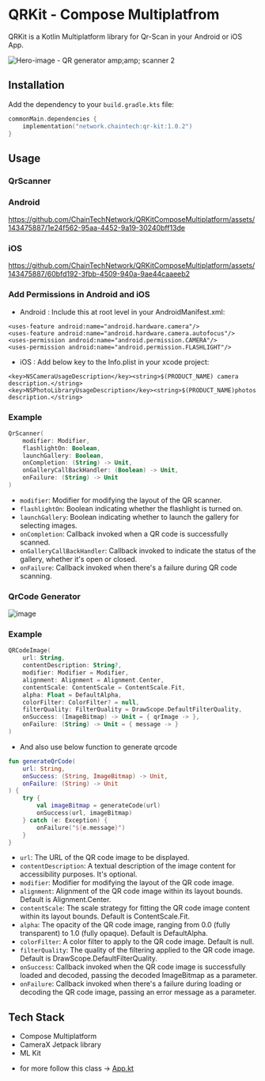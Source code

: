 # QRKit - Compose Multiplatfrom
QRKit is a Kotlin Multiplatform library for Qr-Scan in your Android or iOS App.

![Hero-image - QR generator  amp;amp; scanner 2](https://github.com/ChainTechNetwork/QRKitComposeMultiplatform/assets/143475887/b270c630-c4a4-49be-be53-d0b9693c0a80)

## Installation

Add the dependency to your `build.gradle.kts` file:

```kotlin
commonMain.dependencies {
    implementation("network.chaintech:qr-kit:1.0.2")
}
```

## Usage

### QrScanner

### Android
https://github.com/ChainTechNetwork/QRKitComposeMultiplatform/assets/143475887/1e24f562-95aa-4452-9a19-30240bff13de



### iOS
https://github.com/ChainTechNetwork/QRKitComposeMultiplatform/assets/143475887/60bfd192-3fbb-4509-940a-9ae44caaeeb2



### Add Permissions in Android and iOS

- Android : Include this at root level in your AndroidManifest.xml:

```
<uses-feature android:name="android.hardware.camera"/>
<uses-feature android:name="android.hardware.camera.autofocus"/>
<uses-permission android:name="android.permission.CAMERA"/>
<uses-permission android:name="android.permission.FLASHLIGHT"/>
```

- iOS : Add below key to the Info.plist in your xcode project:

```
<key>NSCameraUsageDescription</key><string>$(PRODUCT_NAME) camera description.</string>
<key>NSPhotoLibraryUsageDescription</key><string>$(PRODUCT_NAME)photos description.</string>
```

### Example

```kotlin
QrScanner(
    modifier: Modifier,
    flashlightOn: Boolean,
    launchGallery: Boolean,
    onCompletion: (String) -> Unit,
    onGalleryCallBackHandler: (Boolean) -> Unit,
    onFailure: (String) -> Unit
)
```

* `modifier`: Modifier for modifying the layout of the QR scanner.
* `flashlightOn`: Boolean indicating whether the flashlight is turned on.
* `launchGallery`: Boolean indicating whether to launch the gallery for selecting images.
* `onCompletion`: Callback invoked when a QR code is successfully scanned.
* `onGalleryCallBackHandler`: Callback invoked to indicate the status of the gallery, whether it's open or closed.
* `onFailure`: Callback invoked when there's a failure during QR code scanning.

### QrCode Generator

![image](https://github.com/ChainTechNetwork/QRKitComposeMultiplatform/assets/143475887/470f6547-5121-4c19-ab51-74c14bf284ba)

### Example

```kotlin
QRCodeImage(
    url: String,
    contentDescription: String?,
    modifier: Modifier = Modifier,
    alignment: Alignment = Alignment.Center,
    contentScale: ContentScale = ContentScale.Fit,
    alpha: Float = DefaultAlpha,
    colorFilter: ColorFilter? = null,
    filterQuality: FilterQuality = DrawScope.DefaultFilterQuality,
    onSuccess: (ImageBitmap) -> Unit = { qrImage -> },
    onFailure: (String) -> Unit = { message -> }
)
```

- And also use below function to generate qrcode

```kotlin
fun generateQrCode(
    url: String,
    onSuccess: (String, ImageBitmap) -> Unit,
    onFailure: (String) -> Unit
) {
    try {
        val imageBitmap = generateCode(url)
        onSuccess(url, imageBitmap)
    } catch (e: Exception) {
        onFailure("${e.message}")
    }
}
```

* `url`: The URL of the QR code image to be displayed.
* `contentDescription`: A textual description of the image content for accessibility purposes. It's optional.
* `modifier`: Modifier for modifying the layout of the QR code image.
* `alignment`: Alignment of the QR code image within its layout bounds. Default is Alignment.Center.
* `contentScale`: The scale strategy for fitting the QR code image content within its layout bounds. Default is ContentScale.Fit.
* `alpha`: The opacity of the QR code image, ranging from 0.0 (fully transparent) to 1.0 (fully opaque). Default is DefaultAlpha.
* `colorFilter`: A color filter to apply to the QR code image. Default is null.
* `filterQuality`: The quality of the filtering applied to the QR code image. Default is DrawScope.DefaultFilterQuality.
* `onSuccess`: Callback invoked when the QR code image is successfully loaded and decoded, passing the decoded ImageBitmap as a parameter.
* `onFailure`: Callback invoked when there's a failure during loading or decoding the QR code image, passing an error message as a parameter.


## Tech Stack
* Compose Multiplatform
* CameraX Jetpack library
* ML Kit


- for more follow this class -> [App.kt](https://github.com/ChainTechNetwork/QRKitComposeMultiplatform/blob/main/composeApp/src/commonMain/kotlin/chaintech/qrkit/demo/App.kt)
